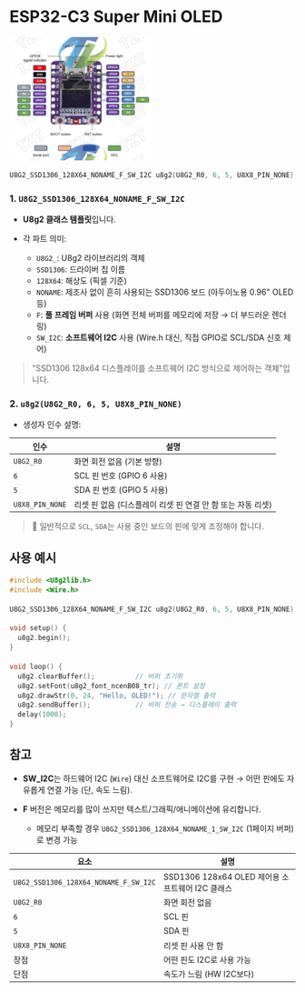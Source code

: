 # ESP32-C3 Super Mini OLED

<div align="left">
  <img src="OLED-TEST/esp32c3-super-mini-oled.png" alt="ESP32-C3 Super Mini OLED" width="50%">
</div>

```cpp
U8G2_SSD1306_128X64_NONAME_F_SW_I2C u8g2(U8G2_R0, 6, 5, U8X8_PIN_NONE);
```

### 1. `U8G2_SSD1306_128X64_NONAME_F_SW_I2C`

- **U8g2 클래스 템플릿**입니다.
- 각 파트 의미:

  - `U8G2_`: U8g2 라이브러리의 객체
  - `SSD1306`: 드라이버 칩 이름
  - `128X64`: 해상도 (픽셀 기준)
  - `NONAME`: 제조사 없이 흔히 사용되는 SSD1306 보드 (아두이노용 0.96" OLED 등)
  - `F`: **풀 프레임 버퍼** 사용 (화면 전체 버퍼를 메모리에 저장 → 더 부드러운 렌더링)
  - `SW_I2C`: **소프트웨어 I2C** 사용 (Wire.h 대신, 직접 GPIO로 SCL/SDA 신호 제어)

> "SSD1306 128x64 디스플레이를 소프트웨어 I2C 방식으로 제어하는 객체"입니다.

### 2. `u8g2(U8G2_R0, 6, 5, U8X8_PIN_NONE)`

- 생성자 인수 설명:

| 인수            | 설명                                                        |
| --------------- | ----------------------------------------------------------- |
| `U8G2_R0`       | 화면 회전 없음 (기본 방향)                                  |
| `6`             | SCL 핀 번호 (GPIO 6 사용)                                   |
| `5`             | SDA 핀 번호 (GPIO 5 사용)                                   |
| `U8X8_PIN_NONE` | 리셋 핀 없음 (디스플레이 리셋 핀 연결 안 함 또는 자동 리셋) |

> 📌 일반적으로 `SCL`, `SDA`는 사용 중인 보드의 핀에 맞게 조정해야 합니다.

## 사용 예시

```cpp
#include <U8g2lib.h>
#include <Wire.h>

U8G2_SSD1306_128X64_NONAME_F_SW_I2C u8g2(U8G2_R0, 6, 5, U8X8_PIN_NONE);

void setup() {
  u8g2.begin();
}

void loop() {
  u8g2.clearBuffer();          // 버퍼 초기화
  u8g2.setFont(u8g2_font_ncenB08_tr); // 폰트 설정
  u8g2.drawStr(0, 24, "Hello, OLED!"); // 문자열 출력
  u8g2.sendBuffer();           // 버퍼 전송 → 디스플레이 출력
  delay(1000);
}
```

## 참고

- **SW_I2C**는 하드웨어 I2C (`Wire`) 대신 소프트웨어로 I2C를 구현 → 어떤 핀에도 자유롭게 연결 가능 (단, 속도 느림).
- **F** 버전은 메모리를 많이 쓰지만 텍스트/그래픽/애니메이션에 유리합니다.

  - 메모리 부족할 경우 `U8G2_SSD1306_128X64_NONAME_1_SW_I2C` (1페이지 버퍼)로 변경 가능

| 요소                                  | 설명                                             |
| ------------------------------------- | ------------------------------------------------ |
| `U8G2_SSD1306_128X64_NONAME_F_SW_I2C` | SSD1306 128x64 OLED 제어용 소프트웨어 I2C 클래스 |
| `U8G2_R0`                             | 화면 회전 없음                                   |
| `6`                                   | SCL 핀                                           |
| `5`                                   | SDA 핀                                           |
| `U8X8_PIN_NONE`                       | 리셋 핀 사용 안 함                               |
| 장점                                  | 어떤 핀도 I2C로 사용 가능                        |
| 단점                                  | 속도가 느림 (HW I2C보다)                         |
